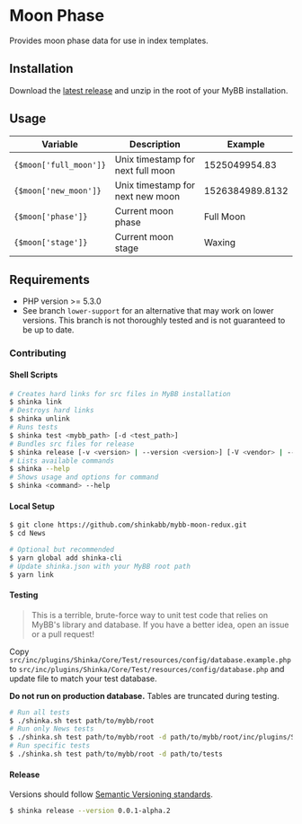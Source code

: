 # Moon Phase
Provides moon phase data for use in index templates.

## Installation

Download the [latest release](https://github.com/shinkabb/mybb-moon-redux/releases) and unzip in the root of your MyBB installation.

## Usage
| Variable               | Description                       | Example         |
|------------------------|-----------------------------------|-----------------|
| `{$moon['full_moon']}` | Unix timestamp for next full moon | 1525049954.83   |
| `{$moon['new_moon']}`  | Unix timestamp for next new moon  | 1526384989.8132 |
| `{$moon['phase']}`     | Current moon phase                | Full Moon       |
| `{$moon['stage']}`     | Current moon stage                | Waxing          |

## Requirements

-   PHP version >= 5.3.0
-   See branch `lower-support` for an alternative that may work on lower versions. This branch is not thoroughly tested and is not guaranteed to be up to date.

### Contributing

#### Shell Scripts

```bash
# Creates hard links for src files in MyBB installation
$ shinka link
# Destroys hard links
$ shinka unlink
# Runs tests
$ shinka test <mybb_path> [-d <test_path>]
# Bundles src files for release
$ shinka release [-v <version> | --version <version>] [-V <vendor> | --vendor <vendor>] [-c <code> | --code <code>]
# Lists available commands
$ shinka --help
# Shows usage and options for command
$ shinka <command> --help
```

#### Local Setup

```bash
$ git clone https://github.com/shinkabb/mybb-moon-redux.git
$ cd News

# Optional but recommended
$ yarn global add shinka-cli
# Update shinka.json with your MyBB root path
$ yarn link
```

#### Testing

> This is a terrible, brute-force way to unit test code that relies on MyBB's library and database. If you have a better idea, open an issue or a pull request!

Copy `src/inc/plugins/Shinka/Core/Test/resources/config/database.example.php` to `src/inc/plugins/Shinka/Core/Test/resources/config/database.php` and update file to match your test database.

**Do not run on production database.** Tables are truncated during testing.

```bash
# Run all tests
$ ./shinka.sh test path/to/mybb/root
# Run only News tests
$ ./shinka.sh test path/to/mybb/root -d path/to/mybb/root/inc/plugins/Shinka/moon-redux
# Run specific tests
$ ./shinka.sh test path/to/mybb/root -d path/to/tests
```

#### Release

Versions should follow [Semantic Versioning standards](https://semver.org/).

```bash
$ shinka release --version 0.0.1-alpha.2
```
